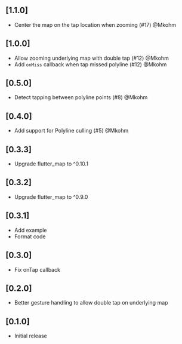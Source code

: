 ## [1.1.0]
 - Center the map on the tap location when zooming (#17) @Mkohm

## [1.0.0]
 - Allow zooming underlying map with double tap (#12) @Mkohm
 - Add `onMiss` callback when tap missed polyline (#12) @Mkohm

## [0.5.0]
 - Detect tapping between polyline points (#8) @Mkohm

## [0.4.0]
 - Add support for Polyline culling (#5) @Mkohm

## [0.3.3]
 - Upgrade flutter_map to ^0.10.1
 
 ## [0.3.2]
 - Upgrade flutter_map to ^0.9.0
 
## [0.3.1]
 - Add example
 - Format code

## [0.3.0]
 - Fix onTap callback

## [0.2.0]
 - Better gesture handling to allow double tap on underlying map

## [0.1.0]
 - Initial release